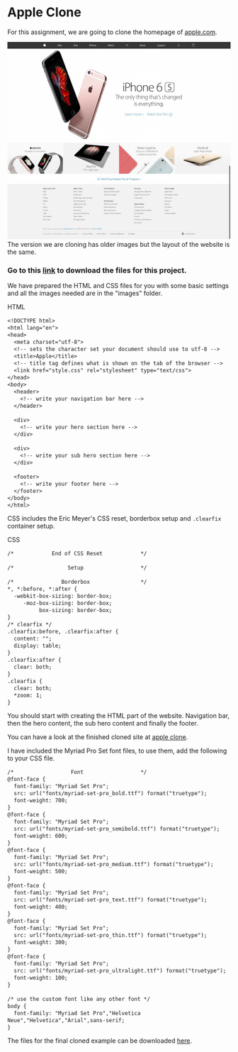 # Apple Clone

For this assignment, we are going to clone the homepage of [apple.com](https://www.apple.com/).

![Apple Homepage](./images/apple.png)
The version we are cloning has older images but the layout of the website is the same.

### Go to this [link](https://drive.google.com/file/d/0B2rX-oBIzCi1dnVFSXVIY1V3Nms/view?usp=sharing) to download the files for this project.

We have prepared the HTML and CSS files for you with some basic settings and all the images needed are in the "images" folder.

HTML
```
<!DOCTYPE html>
<html lang="en">
<head>
  <meta charset="utf-8">
  <!-- sets the character set your document should use to utf-8 -->
  <title>Apple</title>
  <!-- title tag defines what is shown on the tab of the browser -->
  <link href="style.css" rel="stylesheet" type="text/css">
</head>
<body>
  <header>
    <!-- write your navigation bar here -->
  </header>

  <div>
    <!-- write your hero section here -->
  </div>

  <div>
    <!-- write your sub hero section here -->
  </div>

  <footer>
    <!-- write your footer here -->
  </footer>
</body>
</html>
```

CSS includes the Eric Meyer's CSS reset, borderbox setup and `.clearfix` container setup.

CSS
```
/*            End of CSS Reset            */

/*                 Setup                  */

/*               Borderbox                */
*, *:before, *:after {
  -webkit-box-sizing: border-box;
     -moz-box-sizing: border-box;
          box-sizing: border-box;
}
/* clearfix */
.clearfix:before, .clearfix:after {
  content: "";
  display: table;
}
.clearfix:after {
  clear: both;
}
.clearfix {
  clear: both;
  *zoom: 1;
}
```

You should start with creating the HTML part of the website. Navigation bar, then the hero content, the sub hero content and finally the footer.

You can have a look at the finished cloned site at [apple clone](http://hp-apple-clone.bitballoon.com/).

I have included the Myriad Pro Set font files, to use them, add the following to your CSS file.

```
/*                  Font                  */
@font-face {
  font-family: "Myriad Set Pro";
  src: url("fonts/myriad-set-pro_bold.ttf") format("truetype");
  font-weight: 700;
}
@font-face {
  font-family: "Myriad Set Pro";
  src: url("fonts/myriad-set-pro_semibold.ttf") format("truetype");
  font-weight: 600;
}
@font-face {
  font-family: "Myriad Set Pro";
  src: url("fonts/myriad-set-pro_medium.ttf") format("truetype");
  font-weight: 500;
}
@font-face {
  font-family: "Myriad Set Pro";
  src: url("fonts/myriad-set-pro_text.ttf") format("truetype");
  font-weight: 400;
}
@font-face {
  font-family: "Myriad Set Pro";
  src: url("fonts/myriad-set-pro_thin.ttf") format("truetype");
  font-weight: 300;
}
@font-face {
  font-family: "Myriad Set Pro";
  src: url("fonts/myriad-set-pro_ultralight.ttf") format("truetype");
  font-weight: 100;
}

/* use the custom font like any other font */
body {
  font-family: "Myriad Set Pro","Helvetica Neue","Helvetica","Arial",sans-serif;
}
```

The files for the final cloned example can be downloaded [here](https://drive.google.com/file/d/0B2rX-oBIzCi1TU1tQXZDUXpVWVE/view?usp=sharing).
